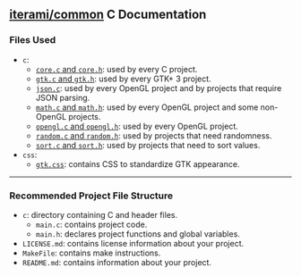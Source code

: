 [iterami/common](https://github.com/iterami/common) C Documentation
-------------------------------------------------------------------

### Files Used
* `c`:
  * [`core.c` and `core.h`](https://github.com/iterami/Documentation.htm/blob/gh-pages/common/files/corec.md): used by every C project.
  * [`gtk.c` and `gtk.h`](https://github.com/iterami/Documentation.htm/blob/gh-pages/common/files/gtkc.md): used by every GTK+ 3 project.
  * [`json.c`](https://github.com/iterami/Documentation.htm/blob/gh-pages/common/files/jsonc.md): used by every OpenGL project and by projects that require JSON parsing.
  * [`math.c` and `math.h`](https://github.com/iterami/Documentation.htm/blob/gh-pages/common/files/mathc.md): used by every OpenGL project and some non-OpenGL projects.
  * [`opengl.c` and `opengl.h`](https://github.com/iterami/Documentation.htm/blob/gh-pages/common/files/openglc.md): used by every OpenGL project.
  * [`random.c` and `random.h`](https://github.com/iterami/Documentation.htm/blob/gh-pages/common/files/randomc.md): used by projects that need randomness.
  * [`sort.c` and `sort.h`](https://github.com/iterami/Documentation.htm/blob/gh-pages/common/files/sortc.md): used by projects that need to sort values.
* `css`:
  * [`gtk.css`](https://github.com/iterami/Documentation.htm/blob/gh-pages/common/files/gtkcss.md): contains CSS to standardize GTK appearance.

---

### Recommended Project File Structure
* `c`: directory containing C and header files.
  * `main.c`: contains project code.
  * `main.h`: declares project functions and global variables.
* `LICENSE.md`: contains license information about your project.
* `MakeFile`: contains make instructions.
* `README.md`: contains information about your project.
